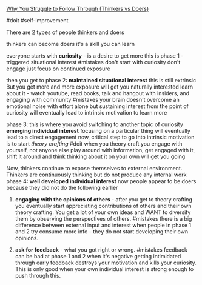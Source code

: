 [Why You Struggle to Follow Through (Thinkers vs Doers)](https://www.youtube.com/@HealthyGamerGG)

#doit 
#self-improvement 

There are 2 types of people
thinkers and doers

thinkers can become doers
it's a skill you can learn

everyone starts with
**curiosity** - is a desire to get more
this is phase 1 - triggered situational interest
#mistakes 
don't start with curiosity
don't engage
just focus on continued exposure

then you get to phase 2:
**maintained situational interest**
this is still extrinsic
But you get more and more exposure will get you naturally interested
learn about it - watch youtube, read books, talk and hangout with insiders, and engaging with community
#mistakes 
your brain doesn't overcome an emotional noise with effort alone
but sustaining interest from the point of curiosity will eventually lead to intrinsic motivation to learn more

phase 3: this is where you avoid switching to another topic of curiosity
**emerging individual interest**
focusing on a particular thing will eventually lead to a direct engagement
now, critical step to go into intrinsic motivation
is to start *theory crafting*
#doit
when you theory craft you engage with yourself, not anyone else
play around with information, get engaged with it, shift it around and think
thinking about it on your own will get you going

Now, thinkers continue to expose themselves to external environment. 
Thinkers are continuously thinking but do not produce any internal work
phase 4:
**well developed individual interest**
now people appear to be doers because they did not do the following earlier
1) **engaging with the opinions of others** - after you get to theory crafting you eventually start appreciating contributions of others and their own theory crafting. You get a lot of your own ideas and WANT to diversify them by observing the perspectives of others. 
#mistakes 
there is a big difference between external input and interest
when people in phase 1 and 2 try consume more info - they do not start developing their own opinions. 

2) **ask for feedback** - what you got right or wrong. 
#mistakes 
feedback can be bad at phase 1 and 2 when it's negative
getting intimidated through early feedback destroys your motivation and kills your curiosity. This is only good when your own individual interest is strong enough to push through this.
